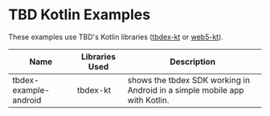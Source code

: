 # TBD Kotlin Examples

These examples use TBD's Kotlin libraries ([tbdex-kt](https://github.com/TBD54566975/tbdex-kt) or [web5-kt](https://github.com/TBD54566975/web5-kt)).

| Name                   | Libraries Used | Description |
|------------------------|----------|-------------------|
| tbdex-example-android  | tbdex-kt | shows the tbdex SDK working in Android in a simple mobile app with Kotlin. |
